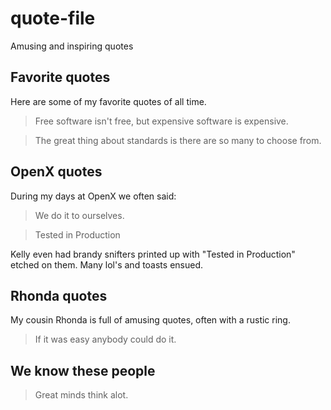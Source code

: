 quote-file
==========

Amusing and inspiring quotes

Favorite quotes
---------------

Here are some of my favorite quotes of all time.

> Free software isn't free, but expensive software is expensive.

> The great thing about standards is there are so many to choose from.

OpenX quotes
------------

During my days at OpenX we often said:

> We do it to ourselves.

> Tested in Production

Kelly even had brandy snifters printed up with "Tested in Production" etched on them.  Many lol's and toasts ensued.

Rhonda quotes
-------------

My cousin Rhonda is full of amusing quotes, often with a rustic ring.

> If it was easy anybody could do it.

We know these people
--------------------

> Great minds think alot.
